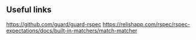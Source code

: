 ## Useful links
https://github.com/guard/guard-rspec
https://relishapp.com/rspec/rspec-expectations/docs/built-in-matchers/match-matcher